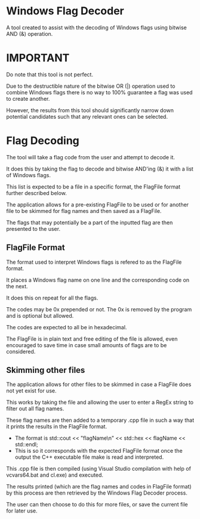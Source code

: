 # Windows Flag Decoder
A tool created to assist with the decoding of Windows flags using bitwise AND (&amp;) operation.

# IMPORTANT
Do note that this tool is not perfect.

Due to the destructible nature of the bitwise OR (|) operation used to combine Windows flags there is no way to 100% guarantee a flag was used to create another.

However, the results from this tool should significantly narrow down potential candidates such that any relevant ones can be selected.

# Flag Decoding
The tool will take a flag code from the user and attempt to decode it.

It does this by taking the flag to decode and bitwise AND'ing (&) it with a list of Windows flags.

This list is expected to be a file in a specific format, the FlagFile format further described below.

The application allows for a pre-existing FlagFile to be used or for another file to be skimmed for flag names and then saved as a FlagFile.

The flags that may potentially be a part of the inputted flag are then presented to the user.

## FlagFile Format
The format used to interpret Windows flags is refered to as the FlagFile format.

It places a Windows flag name on one line and the corresponding code on the next.

It does this on repeat for all the flags.

The codes may be 0x prepended or not. The 0x is removed by the program and is optional but allowed.

The codes are expected to all be in hexadecimal.

The FlagFile is in plain text and free editing of the file is allowed, even encouraged to save time in case small amounts of flags are to be considered.

## Skimming other files
The application allows for other files to be skimmed in case a FlagFile does not yet exist for use.

This works by taking the file and allowing the user to enter a RegEx string to filter out all flag names.

These flag names are then added to a temporary .cpp file in such a way that it prints the results in the FlagFile format.
- The format is std::cout << "flagName\n" << std::hex << flagName << std::endl;
- This is so it corresponds with the expected FlagFile format once the output the C++ executable file make is read and interpreted.
	
This .cpp file is then compiled (using Visual Studio compilation with help of vcvars64.bat and cl.exe) and executed.

The results printed (which are the flag names and codes in FlagFile format) by this process are then retrieved by the Windows Flag Decoder process.

The user can then choose to do this for more files, or save the current file for later use.
